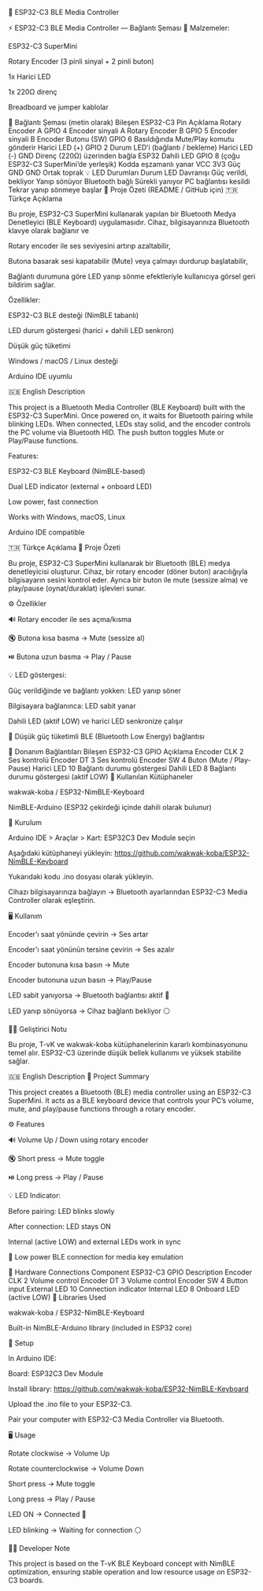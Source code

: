 🧭 ESP32-C3 BLE Media Controller

⚡ ESP32-C3 BLE Media Controller — Bağlantı Şeması
🧩 Malzemeler:

ESP32-C3 SuperMini

Rotary Encoder (3 pinli sinyal + 2 pinli buton)

1x Harici LED

1x 220Ω direnç

Breadboard ve jumper kablolar

🔌 Bağlantı Şeması (metin olarak)
Bileşen	ESP32-C3 Pin	Açıklama
Rotary Encoder A	GPIO 4	Encoder sinyali A
Rotary Encoder B	GPIO 5	Encoder sinyali B
Encoder Butonu (SW)	GPIO 6	Basıldığında Mute/Play komutu gönderir
Harici LED (+)	GPIO 2	Durum LED’i (bağlantı / bekleme)
Harici LED (-)	GND	Direnç (220Ω) üzerinden bağla
ESP32 Dahili LED	GPIO 8 (çoğu ESP32-C3 SuperMini’de yerleşik)	Kodda eşzamanlı yanar
VCC	3V3	Güç
GND	GND	Ortak toprak
💡 LED Durumları
Durum	LED Davranışı
Güç verildi, bekliyor	Yanıp sönüyor
Bluetooth bağlı	Sürekli yanıyor
PC bağlantısı kesildi	Tekrar yanıp sönmeye başlar
🧠 Proje Özeti (README / GitHub için)
🇹🇷 Türkçe Açıklama

Bu proje, ESP32-C3 SuperMini kullanarak yapılan bir Bluetooth Medya Denetleyici (BLE Keyboard) uygulamasıdır.
Cihaz, bilgisayarınıza Bluetooth klavye olarak bağlanır ve

Rotary encoder ile ses seviyesini artırıp azaltabilir,

Butona basarak sesi kapatabilir (Mute) veya çalmayı durdurup başlatabilir,

Bağlantı durumuna göre LED yanıp sönme efektleriyle kullanıcıya görsel geri bildirim sağlar.

Özellikler:

ESP32-C3 BLE desteği (NimBLE tabanlı)

LED durum göstergesi (harici + dahili LED senkron)

Düşük güç tüketimi

Windows / macOS / Linux desteği

Arduino IDE uyumlu

🇬🇧 English Description

This project is a Bluetooth Media Controller (BLE Keyboard) built with the ESP32-C3 SuperMini.
Once powered on, it waits for Bluetooth pairing while blinking LEDs.
When connected, LEDs stay solid, and the encoder controls the PC volume via Bluetooth HID.
The push button toggles Mute or Play/Pause functions.

Features:

ESP32-C3 BLE Keyboard (NimBLE-based)

Dual LED indicator (external + onboard LED)

Low power, fast connection

Works with Windows, macOS, Linux

Arduino IDE compatible

🇹🇷 Türkçe Açıklama
🎯 Proje Özeti

Bu proje, ESP32-C3 SuperMini kullanarak bir Bluetooth (BLE) medya denetleyicisi oluşturur.
Cihaz, bir rotary encoder (döner buton) aracılığıyla bilgisayarın sesini kontrol eder.
Ayrıca bir buton ile mute (sessize alma) ve play/pause (oynat/duraklat) işlevleri sunar.

⚙️ Özellikler

🔊 Rotary encoder ile ses açma/kısma

🔇 Butona kısa basma → Mute (sessize al)

⏯️ Butona uzun basma → Play / Pause

💡 LED göstergesi:

Güç verildiğinde ve bağlantı yokken: LED yanıp söner

Bilgisayara bağlanınca: LED sabit yanar

Dahili LED (aktif LOW) ve harici LED senkronize çalışır

🔋 Düşük güç tüketimli BLE (Bluetooth Low Energy) bağlantısı

🧩 Donanım Bağlantıları
Bileşen	ESP32-C3 GPIO	Açıklama
Encoder CLK	2	Ses kontrolü
Encoder DT	3	Ses kontrolü
Encoder SW	4	Buton (Mute / Play-Pause)
Harici LED	10	Bağlantı durumu göstergesi
Dahili LED	8	Bağlantı durumu göstergesi (aktif LOW)
🧠 Kullanılan Kütüphaneler

wakwak-koba / ESP32-NimBLE-Keyboard

NimBLE-Arduino (ESP32 çekirdeği içinde dahili olarak bulunur)

🔧 Kurulum

Arduino IDE > Araçlar > Kart: ESP32C3 Dev Module seçin

Aşağıdaki kütüphaneyi yükleyin:
https://github.com/wakwak-koba/ESP32-NimBLE-Keyboard

Yukarıdaki kodu .ino dosyası olarak yükleyin.

Cihazı bilgisayarınıza bağlayın → Bluetooth ayarlarından ESP32-C3 Media Controller olarak eşleştirin.

🖥️ Kullanım

Encoder’ı saat yönünde çevirin → Ses artar

Encoder’ı saat yönünün tersine çevirin → Ses azalır

Encoder butonuna kısa basın → Mute

Encoder butonuna uzun basın → Play/Pause

LED sabit yanıyorsa → Bluetooth bağlantısı aktif 🔵

LED yanıp sönüyorsa → Cihaz bağlantı bekliyor ⚪

🧑‍💻 Geliştirici Notu

Bu proje, T-vK ve wakwak-koba kütüphanelerinin kararlı kombinasyonunu temel alır.
ESP32-C3 üzerinde düşük bellek kullanımı ve yüksek stabilite sağlar.

🇬🇧 English Description
🎯 Project Summary

This project creates a Bluetooth (BLE) media controller using an ESP32-C3 SuperMini.
It acts as a BLE keyboard device that controls your PC’s volume, mute, and play/pause functions through a rotary encoder.

⚙️ Features

🔊 Volume Up / Down using rotary encoder

🔇 Short press → Mute toggle

⏯️ Long press → Play / Pause

💡 LED Indicator:

Before pairing: LED blinks slowly

After connection: LED stays ON

Internal (active LOW) and external LEDs work in sync

🔋 Low power BLE connection for media key emulation

🧩 Hardware Connections
Component	ESP32-C3 GPIO	Description
Encoder CLK	2	Volume control
Encoder DT	3	Volume control
Encoder SW	4	Button input
External LED	10	Connection indicator
Internal LED	8	Onboard LED (active LOW)
🧠 Libraries Used

wakwak-koba / ESP32-NimBLE-Keyboard

Built-in NimBLE-Arduino library (included in ESP32 core)

🔧 Setup

In Arduino IDE:

Board: ESP32C3 Dev Module

Install library:
https://github.com/wakwak-koba/ESP32-NimBLE-Keyboard

Upload the .ino file to your ESP32-C3.

Pair your computer with ESP32-C3 Media Controller via Bluetooth.

🖥️ Usage

Rotate clockwise → Volume Up

Rotate counterclockwise → Volume Down

Short press → Mute toggle

Long press → Play / Pause

LED ON → Connected 🔵

LED blinking → Waiting for connection ⚪

🧑‍💻 Developer Note

This project is based on the T-vK BLE Keyboard concept with NimBLE optimization, ensuring stable operation and low resource usage on ESP32-C3 boards.
